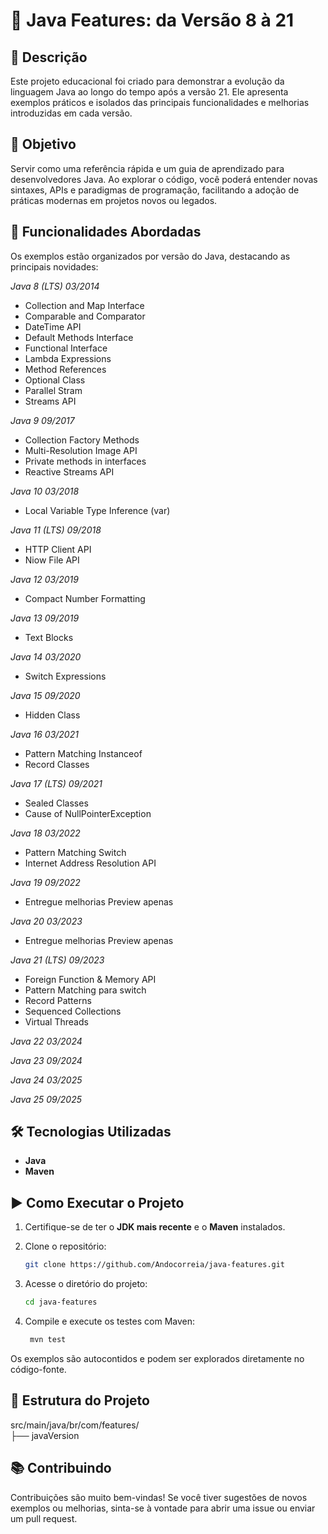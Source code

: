 # 🚀 Java Features: da Versão 8 à 21

## 📘 Descrição

Este projeto educacional foi criado para demonstrar a evolução da linguagem Java ao longo do tempo após a versão 21. Ele apresenta exemplos práticos e isolados das principais funcionalidades e melhorias introduzidas em cada versão.

## 🎯 Objetivo

Servir como uma referência rápida e um guia de aprendizado para desenvolvedores Java. Ao explorar o código, você poderá entender novas sintaxes, APIs e paradigmas de programação, facilitando a adoção de práticas modernas em projetos novos ou legados.

## 🧩 Funcionalidades Abordadas

Os exemplos estão organizados por versão do Java, destacando as principais novidades:

*Java 8 (LTS) 03/2014*
- Collection and Map Interface
- Comparable and Comparator
- DateTime API
- Default Methods Interface
- Functional Interface
- Lambda Expressions
- Method References
- Optional Class
- Parallel Stram
- Streams API

*Java 9 09/2017*
- Collection Factory Methods
- Multi-Resolution Image API
- Private methods in interfaces
- Reactive Streams API

*Java 10 03/2018*
- Local Variable Type Inference (var)

*Java 11 (LTS) 09/2018*
- HTTP Client API
- Niow File API

*Java 12 03/2019*
- Compact Number Formatting

*Java 13 09/2019*
- Text Blocks

*Java 14 03/2020*
- Switch Expressions

*Java 15 09/2020*
- Hidden Class

*Java 16 03/2021*
- Pattern Matching Instanceof
- Record Classes

*Java 17 (LTS) 09/2021*
- Sealed Classes
- Cause of NullPointerException

*Java 18 03/2022*
- Pattern Matching Switch
- Internet Address Resolution API

*Java 19 09/2022*
- Entregue melhorias Preview apenas

*Java 20 03/2023*
- Entregue melhorias Preview apenas

*Java 21 (LTS) 09/2023*
- Foreign Function & Memory API
- Pattern Matching para switch
- Record Patterns
- Sequenced Collections
- Virtual Threads

*Java 22 03/2024*

*Java 23 09/2024*

*Java 24 03/2025*

*Java 25 09/2025*

## 🛠️ Tecnologias Utilizadas

- **Java**
- **Maven**

## ▶️ Como Executar o Projeto

1. Certifique-se de ter o **JDK mais recente** e o **Maven** instalados.
2. Clone o repositório:
   ```bash
   git clone https://github.com/Andocorreia/java-features.git
   ```
   
3. Acesse o diretório do projeto:
   ```bash
   cd java-features
   ```
4. Compile e execute os testes com Maven:
   ```bash
    mvn test
    ```
Os exemplos são autocontidos e podem ser explorados diretamente no código-fonte.

## 📖 Estrutura do Projeto
src/main/java/br/com/features/<br>
├── javaVersion


## 📚 Contribuindo

Contribuições são muito bem-vindas! Se você tiver sugestões de novos exemplos ou melhorias, sinta-se à vontade para abrir uma issue ou enviar um pull request.